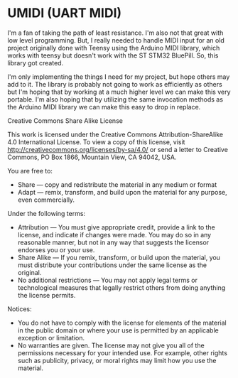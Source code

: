 # UMIDI (UART MIDI)

I'm a fan of taking the path of least resistance. I'm also not that great with low level programming. But,
I really needed to handle MIDI input for an old project originally done with Teensy using the Arduino MIDI
library, which works with teensy but doesn't work with the ST STM32 BluePill. So, this library got created.

I'm only implementing the things I need for my project, but hope others may add to it. The library is probably
not going to work as efficiently as others but I'm hoping that by working at a much higher level we can
make this very portable. I'm also hoping that by utilizing the same invocation methods as the Arduino MIDI
library we can make this easy to drop in replace.

Creative Commons Share Alike License

This work is licensed under the Creative Commons Attribution-ShareAlike 4.0 International License. To view a copy of this license, visit <http://creativecommons.org/licenses/by-sa/4.0/> or send a letter to Creative Commons, PO Box 1866, Mountain View, CA 94042, USA.

You are free to:

- Share — copy and redistribute the material in any medium or format
- Adapt — remix, transform, and build upon the material for any purpose, even commercially.

Under the following terms:

- Attribution — You must give appropriate credit, provide a link to the license, and indicate if changes were made. You may do so in any reasonable manner, but not in any way that suggests the licensor endorses you or your use.
- Share Alike — If you remix, transform, or build upon the material, you must distribute your contributions under the same license as the original.
- No additional restrictions — You may not apply legal terms or technological measures that legally restrict others from doing anything the license permits.

Notices:

- You do not have to comply with the license for elements of the material in the public domain or where your use is permitted by an applicable exception or limitation.
- No warranties are given. The license may not give you all of the permissions necessary for your intended use. For example, other rights such as publicity, privacy, or moral rights may limit how you use the material.
